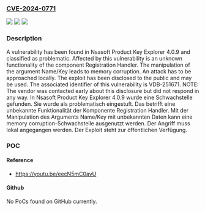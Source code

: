 ### [CVE-2024-0771](https://cve.mitre.org/cgi-bin/cvename.cgi?name=CVE-2024-0771)
![](https://img.shields.io/static/v1?label=Product&message=Product%20Key%20Explorer&color=blue)
![](https://img.shields.io/static/v1?label=Version&message=4.0.9%20&color=brightgreen)
![](https://img.shields.io/static/v1?label=Vulnerability&message=CWE-119%20Memory%20Corruption&color=brightgreen)

### Description

A vulnerability has been found in Nsasoft Product Key Explorer 4.0.9 and classified as problematic. Affected by this vulnerability is an unknown functionality of the component Registration Handler. The manipulation of the argument Name/Key leads to memory corruption. An attack has to be approached locally. The exploit has been disclosed to the public and may be used. The associated identifier of this vulnerability is VDB-251671. NOTE: The vendor was contacted early about this disclosure but did not respond in any way.
In Nsasoft Product Key Explorer 4.0.9 wurde eine Schwachstelle gefunden. Sie wurde als problematisch eingestuft. Das betrifft eine unbekannte Funktionalität der Komponente Registration Handler. Mit der Manipulation des Arguments Name/Key mit unbekannten Daten kann eine memory corruption-Schwachstelle ausgenutzt werden. Der Angriff muss lokal angegangen werden. Der Exploit steht zur öffentlichen Verfügung.

### POC

#### Reference
- https://youtu.be/eecN5mC0avU

#### Github
No PoCs found on GitHub currently.

